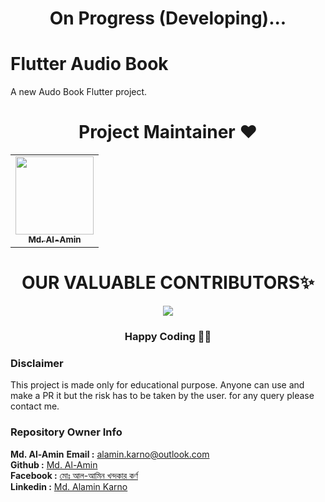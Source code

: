<h1 align=center> On Progress (Developing)... </h1>

# Flutter Audio Book

A new Audo Book Flutter project. 




<h1 align=center> Project Maintainer ❤️ </h1>
<p align="center">
<table align="center">
  <tbody><tr>
     <td align="center"><a href="https://github.com/alamin-karno"><img alt="" src="https://avatars.githubusercontent.com/alamin-karno" width="125px;"><br><sub><b> Md. Al-Amin </b></sub></a><br></td> </tr>

</tbody></table>


<h1 align=center> OUR VALUABLE CONTRIBUTORS✨ </h1>
<p align="center">
  
	
<a href="https://github.com/CPAD-Gazipur/flutter_audio_book/graphs/contributors">
  <img src="https://contrib.rocks/image?repo=CPAD-Gazipur/flutter_audio_book" />
</a>
</p>
<h3 align="center"> Happy Coding 👨‍💻 </h3>

### Disclaimer
This project is made only for educational purpose. Anyone can use and make a PR it but the risk has to be taken by the user.
for any query please contact me.

### Repository Owner Info

__Md. Al-Amin__ 
__Email :__ [ alamin.karno@outlook.com ](mailto:alamin.karno@outlook.com) <br>
__Github :__ [Md. Al-Amin](https://github.com/alamin-karno)<br>
__Facebook :__ [মোঃ আল-আমিন খন্দকার কর্ণ](https://facebook.com/alamin.kanro) <br>
__Linkedin :__ [Md. Alamin Karno](https://www.linkedin.com/in/alaminkarno/)
